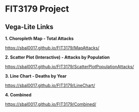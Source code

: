 # FIT3179 Project

<h2>Vega-Lite Links</h2>

<b>1. Choropleth Map - Total Attacks</b>

https://sbal0017.github.io/FIT3179/MapAttacks/


<b>2. Scatter Plot (Interactive) - Attacks by Population</b>

https://sbal0017.github.io/FIT3179/ScatterPlotPopulationAttacks/


<b>3. Line Chart - Deaths by Year</b>

https://sbal0017.github.io/FIT3179/LineChart/


<b>4. Combined</b>

https://sbal0017.github.io/FIT3179/Combined/
